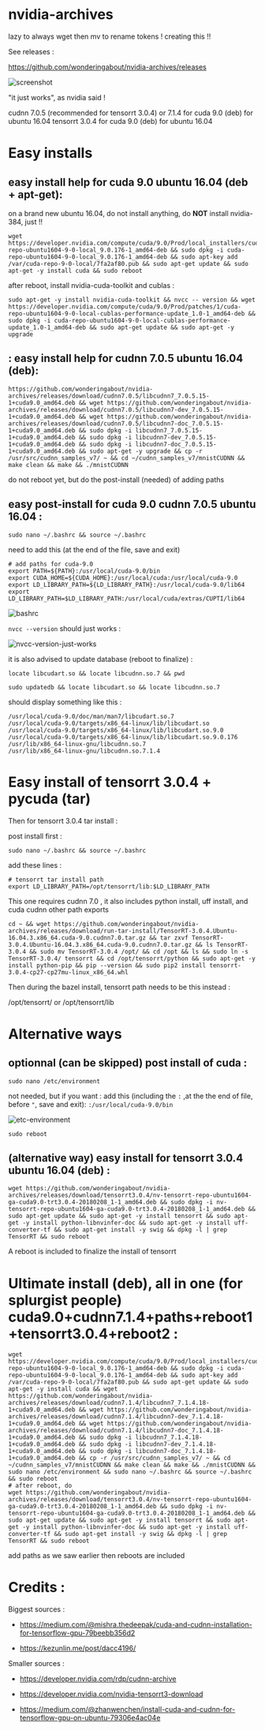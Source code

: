 # nvidia-archives

lazy to always wget then mv to rename tokens ! creating this !!

See releases :

https://github.com/wonderingabout/nvidia-archives/releases

![screenshot](https://github.com/wonderingabout/nvidia-archives/blob/master/pictures/cudnn%20git%20download.png?raw=true)

"it just works", as nvidia said !

cudnn 7.0.5 (recommended for tensorrt 3.0.4) or 7.1.4 for cuda 9.0 (deb) for ubuntu 16.04
tensorrt 3.0.4 for cuda 9.0 (deb) for ubuntu 16.04 

# Easy installs

## easy install help for cuda 9.0 ubuntu 16.04 (deb + apt-get):

on a brand new ubuntu 16.04, do not install anything, do **NOT** install nvidia-384, just !!

```
wget https://developer.nvidia.com/compute/cuda/9.0/Prod/local_installers/cuda-repo-ubuntu1604-9-0-local_9.0.176-1_amd64-deb && sudo dpkg -i cuda-repo-ubuntu1604-9-0-local_9.0.176-1_amd64-deb && sudo apt-key add /var/cuda-repo-9-0-local/7fa2af80.pub && sudo apt-get update && sudo apt-get -y install cuda && sudo reboot
```

after reboot, install nvidia-cuda-toolkit and cublas : 

```
sudo apt-get -y install nvidia-cuda-toolkit && nvcc -- version && wget https://developer.nvidia.com/compute/cuda/9.0/Prod/patches/1/cuda-repo-ubuntu1604-9-0-local-cublas-performance-update_1.0-1_amd64-deb && sudo dpkg -i cuda-repo-ubuntu1604-9-0-local-cublas-performance-update_1.0-1_amd64-deb && sudo apt-get update && sudo apt-get -y upgrade
```

## : easy install help for cudnn 7.0.5 ubuntu 16.04 (deb):

```
https://github.com/wonderingabout/nvidia-archives/releases/download/cudnn7.0.5/libcudnn7_7.0.5.15-1+cuda9.0_amd64.deb && wget https://github.com/wonderingabout/nvidia-archives/releases/download/cudnn7.0.5/libcudnn7-dev_7.0.5.15-1+cuda9.0_amd64.deb && wget https://github.com/wonderingabout/nvidia-archives/releases/download/cudnn7.0.5/libcudnn7-doc_7.0.5.15-1+cuda9.0_amd64.deb && sudo dpkg -i libcudnn7_7.0.5.15-1+cuda9.0_amd64.deb && sudo dpkg -i libcudnn7-dev_7.0.5.15-1+cuda9.0_amd64.deb && sudo dpkg -i libcudnn7-doc_7.0.5.15-1+cuda9.0_amd64.deb && sudo apt-get -y upgrade && cp -r /usr/src/cudnn_samples_v7/ ~ && cd ~/cudnn_samples_v7/mnistCUDNN && make clean && make && ./mnistCUDNN
```
do not reboot yet, but do the post-install (needed) of adding paths

## easy post-install for cuda 9.0 cudnn 7.0.5 ubuntu 16.04 :

```
sudo nano ~/.bashrc && source ~/.bashrc
```

need to add this (at the end of the file, save and exit)

```
# add paths for cuda-9.0
export PATH=${PATH}:/usr/local/cuda-9.0/bin
export CUDA_HOME=${CUDA_HOME}:/usr/local/cuda:/usr/local/cuda-9.0
export LD_LIBRARY_PATH=${LD_LIBRARY_PATH}:/usr/local/cuda-9.0/lib64
export LD_LIBRARY_PATH=$LD_LIBRARY_PATH:/usr/local/cuda/extras/CUPTI/lib64
```

![bashrc](https://github.com/wonderingabout/nvidia-archives/blob/master/pictures/nano-bashrc.png?raw=true)

`nvcc --version` should just works : 

![nvcc-version-just-works](https://github.com/wonderingabout/nvidia-archives/blob/master/pictures/nvcc-version-just-works.png?raw=true)

it is also advised to update database (reboot to finalize) :

```
locate libcudart.so && locate libcudnn.so.7 && pwd
```

```
sudo updatedb && locate libcudart.so && locate libcudnn.so.7
```

should display something like this :

```
/usr/local/cuda-9.0/doc/man/man7/libcudart.so.7
/usr/local/cuda-9.0/targets/x86_64-linux/lib/libcudart.so
/usr/local/cuda-9.0/targets/x86_64-linux/lib/libcudart.so.9.0
/usr/local/cuda-9.0/targets/x86_64-linux/lib/libcudart.so.9.0.176
/usr/lib/x86_64-linux-gnu/libcudnn.so.7
/usr/lib/x86_64-linux-gnu/libcudnn.so.7.1.4
```

# Easy install of tensorrt 3.0.4 + pycuda (tar)

Then for tensorrt 3.0.4 tar install : 

post install first : 

```
sudo nano ~/.bashrc && source ~/.bashrc
```

add these lines : 

```
# tensorrt tar install path
export LD_LIBRARY_PATH=/opt/tensorrt/lib:$LD_LIBRARY_PATH
```

This one requires cudnn 7.0 , it also includes python install, uff install, and cuda cudnn other path exports

```
cd ~ && wget https://github.com/wonderingabout/nvidia-archives/releases/download/run-tar-install/TensorRT-3.0.4.Ubuntu-16.04.3.x86_64.cuda-9.0.cudnn7.0.tar.gz && tar zxvf TensorRT-3.0.4.Ubuntu-16.04.3.x86_64.cuda-9.0.cudnn7.0.tar.gz && ls TensorRT-3.0.4 && sudo mv TensorRT-3.0.4 /opt/ && cd /opt && ls && sudo ln -s TensorRT-3.0.4/ tensorrt && cd /opt/tensorrt/python && sudo apt-get -y install python-pip && pip --version && sudo pip2 install tensorrt-3.0.4-cp27-cp27mu-linux_x86_64.whl
```

Then during the bazel install, tensorrt path needs to be this instead : 

/opt/tensorrt/ or /opt/tensorrt/lib


# Alternative ways

## optionnal (can be skipped) post install of cuda : 

```
sudo nano /etc/environment
```

not needed, but if you want : add this (including the `:` ,at the the end of file, before `"`, save and exit):
`:/usr/local/cuda-9.0/bin`

![etc-environment](https://github.com/wonderingabout/nvidia-archives/blob/master/pictures/nano-etc-environment.png?raw=true)

```
sudo reboot
```

## (alternative way) easy install for tensorrt 3.0.4 ubuntu 16.04 (deb) :

```
wget https://github.com/wonderingabout/nvidia-archives/releases/download/tensorrt3.0.4/nv-tensorrt-repo-ubuntu1604-ga-cuda9.0-trt3.0.4-20180208_1-1_amd64.deb && sudo dpkg -i nv-tensorrt-repo-ubuntu1604-ga-cuda9.0-trt3.0.4-20180208_1-1_amd64.deb && sudo apt-get update && sudo apt-get -y install tensorrt && sudo apt-get -y install python-libnvinfer-doc && sudo apt-get -y install uff-converter-tf && sudo apt-get install -y swig && dpkg -l | grep TensorRT && sudo reboot
```
A reboot is included to finalize the install of tensorrt

# Ultimate install (deb), all in one (for splurgist people) cuda9.0+cudnn7.1.4+paths+reboot1+tensorrt3.0.4+reboot2 :

```
wget https://developer.nvidia.com/compute/cuda/9.0/Prod/local_installers/cuda-repo-ubuntu1604-9-0-local_9.0.176-1_amd64-deb && sudo dpkg -i cuda-repo-ubuntu1604-9-0-local_9.0.176-1_amd64-deb && sudo apt-key add /var/cuda-repo-9-0-local/7fa2af80.pub && sudo apt-get update && sudo apt-get -y install cuda && wget https://github.com/wonderingabout/nvidia-archives/releases/download/cudnn7.1.4/libcudnn7_7.1.4.18-1+cuda9.0_amd64.deb && wget https://github.com/wonderingabout/nvidia-archives/releases/download/cudnn7.1.4/libcudnn7-dev_7.1.4.18-1+cuda9.0_amd64.deb && wget https://github.com/wonderingabout/nvidia-archives/releases/download/cudnn7.1.4/libcudnn7-doc_7.1.4.18-1+cuda9.0_amd64.deb && sudo dpkg -i libcudnn7_7.1.4.18-1+cuda9.0_amd64.deb && sudo dpkg -i libcudnn7-dev_7.1.4.18-1+cuda9.0_amd64.deb && sudo dpkg -i libcudnn7-doc_7.1.4.18-1+cuda9.0_amd64.deb && cp -r /usr/src/cudnn_samples_v7/ ~ && cd ~/cudnn_samples_v7/mnistCUDNN && make clean && make && ./mnistCUDNN && sudo nano /etc/environment && sudo nano ~/.bashrc && source ~/.bashrc && sudo reboot
# after reboot, do
wget https://github.com/wonderingabout/nvidia-archives/releases/download/tensorrt3.0.4/nv-tensorrt-repo-ubuntu1604-ga-cuda9.0-trt3.0.4-20180208_1-1_amd64.deb && sudo dpkg -i nv-tensorrt-repo-ubuntu1604-ga-cuda9.0-trt3.0.4-20180208_1-1_amd64.deb && sudo apt-get update && sudo apt-get -y install tensorrt && sudo apt-get -y install python-libnvinfer-doc && sudo apt-get -y install uff-converter-tf && sudo apt-get install -y swig && dpkg -l | grep TensorRT && sudo reboot
```

add paths as we saw earlier then reboots are included



# Credits : 

Biggest sources : 

- https://medium.com/@mishra.thedeepak/cuda-and-cudnn-installation-for-tensorflow-gpu-79beebb356d2

- https://kezunlin.me/post/dacc4196/

Smaller sources :


- https://developer.nvidia.com/rdp/cudnn-archive

- https://developer.nvidia.com/nvidia-tensorrt3-download

- https://medium.com/@zhanwenchen/install-cuda-and-cudnn-for-tensorflow-gpu-on-ubuntu-79306e4ac04e
